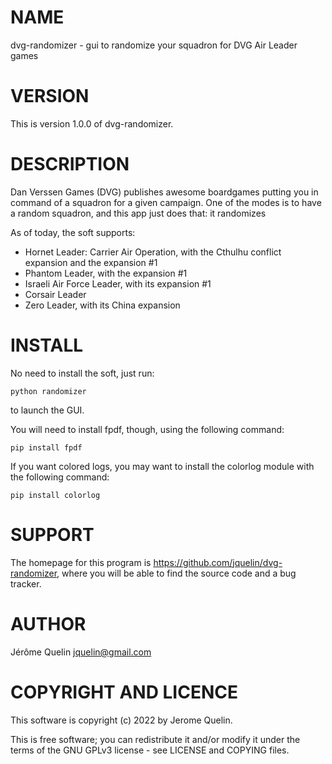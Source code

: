 # NAME

dvg-randomizer - gui to randomize your squadron for DVG Air Leader games


# VERSION

This is version 1.0.0 of dvg-randomizer.


# DESCRIPTION

Dan Verssen Games (DVG) publishes awesome boardgames putting you in
command of a squadron for a given campaign. One of the modes is to have
a random squadron, and this app just does that: it randomizes 


As of today, the soft supports:
- Hornet Leader: Carrier Air Operation, with the Cthulhu conflict
  expansion and the expansion #1
- Phantom Leader, with the expansion #1
- Israeli Air Force Leader, with its expansion #1
- Corsair Leader
- Zero Leader, with its China expansion



# INSTALL

No need to install the soft, just run:

    python randomizer

to launch the GUI.

You will need to install fpdf, though, using the following command:

    pip install fpdf

If you want colored logs, you may want to install the colorlog module
with the following command:

    pip install colorlog



# SUPPORT

The homepage for this program is
https://github.com/jquelin/dvg-randomizer, where you will be able to
find the source code and a bug tracker.


# AUTHOR

Jérôme Quelin <jquelin@gmail.com>


# COPYRIGHT AND LICENCE

This software is copyright (c) 2022 by Jerome Quelin.

This is free software; you can redistribute it and/or modify it under
the terms of the GNU GPLv3 license - see LICENSE and COPYING files.
